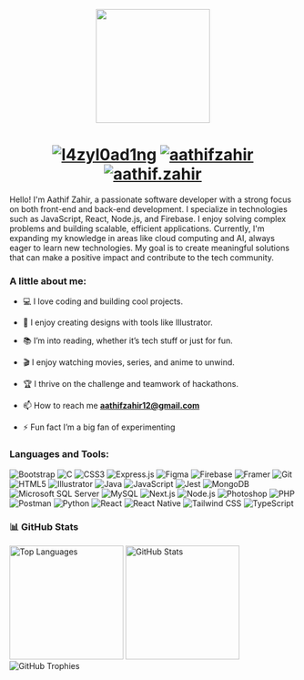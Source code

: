 
<p align="center" ><img src = "https://i.ibb.co.com/QN6WxHW/68747470733a2f2f6d69726f2e6d656469756d2e636f6d2f6d61782f313336302f302a37513379765349765f7430696f4a2d.gif" height="200"/></p>

<h1 align="center">
  <a href="https://twitter.com/l4zyl0ad1ng" target="blank"><img src="https://img.shields.io/badge/X-Twitter-000000?style=for-the-badge&logo=twitter&logoColor=white" alt="l4zyl0ad1ng" /></a>
  <a href="https://linkedin.com/in/aathifzahir" target="blank"><img src="https://img.shields.io/badge/LinkedIn-0077B5?style=for-the-badge&logo=linkedin&logoColor=white" alt="aathifzahir" /></a>
  <a href="https://instagram.com/aathif.zahir" target="blank"><img src="https://img.shields.io/badge/Instagram-E4405F?style=for-the-badge&logo=instagram&logoColor=white" alt="aathif.zahir" /></a>
</h1>

<p>Hello! I'm Aathif Zahir, a passionate software developer with a strong focus on both front-end and back-end development. I specialize in technologies such as JavaScript, React, Node.js, and Firebase. I enjoy solving complex problems and building scalable, efficient applications. Currently, I'm expanding my knowledge in areas like cloud computing and AI, always eager to learn new technologies. My goal is to create meaningful solutions that can make a positive impact and contribute to the tech community.</p>

### A little about me:

- 💻 I love coding and building cool projects.
  
- 🎨 I enjoy creating designs with tools like Illustrator.
  
- 📚 I’m into reading, whether it’s tech stuff or just for fun.
  
- 🎬 I enjoy watching movies, series, and anime to unwind.
  
- 🏆 I thrive on the challenge and teamwork of hackathons.

- 📫 How to reach me **aathifzahir12@gmail.com**

- ⚡ Fun fact I’m a big fan of experimenting

### Languages and Tools:
![Bootstrap](https://img.shields.io/badge/Bootstrap-%230075B8?style=for-the-badge&logo=bootstrap&logoColor=white) ![C](https://img.shields.io/badge/C-%2300599C?style=for-the-badge&logo=c&logoColor=white) ![CSS3](https://img.shields.io/badge/CSS3-%231572B6?style=for-the-badge&logo=css3&logoColor=white) ![Express.js](https://img.shields.io/badge/Express.js-%23000000?style=for-the-badge&logo=express&logoColor=white) ![Figma](https://img.shields.io/badge/Figma-%232C3E50?style=for-the-badge&logo=figma&logoColor=white) ![Firebase](https://img.shields.io/badge/Firebase-%232C3E50?style=for-the-badge&logo=firebase&logoColor=white) ![Framer](https://img.shields.io/badge/Framer-%23000000?style=for-the-badge&logo=framer&logoColor=white) ![Git](https://img.shields.io/badge/Git-%23F05032?style=for-the-badge&logo=git&logoColor=white) ![HTML5](https://img.shields.io/badge/HTML5-%23E34F26?style=for-the-badge&logo=html5&logoColor=white) ![Illustrator](https://img.shields.io/badge/Illustrator-%23FF9A00?style=for-the-badge&logo=adobeillustrator&logoColor=white) ![Java](https://img.shields.io/badge/Java-%23F7B700?style=for-the-badge&logo=java&logoColor=white) ![JavaScript](https://img.shields.io/badge/JavaScript-%23F7DF1E?style=for-the-badge&logo=javascript&logoColor=white) ![Jest](https://img.shields.io/badge/Jest-%23C21325?style=for-the-badge&logo=jest&logoColor=white) ![MongoDB](https://img.shields.io/badge/MongoDB-%2347A248?style=for-the-badge&logo=mongodb&logoColor=white) ![Microsoft SQL Server](https://img.shields.io/badge/Microsoft_SQL_Server-%234C4C4C?style=for-the-badge&logo=microsoftsqlserver&logoColor=white) ![MySQL](https://img.shields.io/badge/MySQL-%2300A7E1?style=for-the-badge&logo=mysql&logoColor=white) ![Next.js](https://img.shields.io/badge/Next.js-%23000000?style=for-the-badge&logo=nextdotjs&logoColor=white) ![Node.js](https://img.shields.io/badge/Node.js-%23339933?style=for-the-badge&logo=node.js&logoColor=white) ![Photoshop](https://img.shields.io/badge/Photoshop-%23B5B5B5?style=for-the-badge&logo=adobephotoshop&logoColor=white) ![PHP](https://img.shields.io/badge/PHP-%23777BB4?style=for-the-badge&logo=php&logoColor=white) ![Postman](https://img.shields.io/badge/Postman-%23FF6C37?style=for-the-badge&logo=postman&logoColor=white) ![Python](https://img.shields.io/badge/Python-%233776AB?style=for-the-badge&logo=python&logoColor=white) ![React](https://img.shields.io/badge/React-%2361DAFB?style=for-the-badge&logo=react&logoColor=white) ![React Native](https://img.shields.io/badge/React_Native-%2361DAFB?style=for-the-badge&logo=react&logoColor=white) ![Tailwind CSS](https://img.shields.io/badge/Tailwind_CSS-%2338B2AC?style=for-the-badge&logo=tailwindcss&logoColor=white) ![TypeScript](https://img.shields.io/badge/TypeScript-%23007ACC?style=for-the-badge&logo=typescript&logoColor=white)


### 📊 GitHub Stats

<p>
  <img  src="https://github-readme-stats.vercel.app/api/top-langs?username=aathifzahir&theme=dark&show_icons=true&locale=en&layout=compact" alt="Top Languages" height="200" />
  <img  src="https://github-readme-stats.vercel.app/api?username=aathifzahir&theme=dark&show_icons=true&locale=en" alt="GitHub Stats" height="200" />
  <img src="https://github-profile-trophy.vercel.app/?username=aathifzahir&theme=onedark&row=1&column=7" alt="GitHub Trophies" />
</p>




